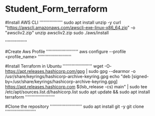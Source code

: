 # Student_Form_terraform
#Install AWS CLI 
''''''''''''''''''
sudo apt install unzip -y
curl "https://awscli.amazonaws.com/awscli-exe-linux-x86_64.zip" -o "awscliv2.zip"
unzip awscliv2.zip
sudo ./aws/install

'''''''''''''''''

#Create Aws Profile 
'''''''''''''''''''''''''
aws configure --profile <profile_name>
''''''''''''''''''''''''''

#Install Terraform in Ubuntu 
'''''''''''''''''''''''
wget -O- https://apt.releases.hashicorp.com/gpg | sudo gpg --dearmor -o /usr/share/keyrings/hashicorp-archive-keyring.gpg
echo "deb [signed-by=/usr/share/keyrings/hashicorp-archive-keyring.gpg] https://apt.releases.hashicorp.com $(lsb_release -cs) main" | sudo tee /etc/apt/sources.list.d/hashicorp.list
sudo apt update && sudo apt install terraform
'''''''''''''''''''''''

#Clone the repository 
'''''''''''''''''''''''''
sudo apt install git -y 
git clone <repo link >
''''''''''''''''''''''''

